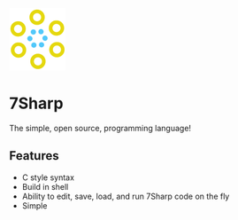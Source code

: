 ![Logo](7Sharp/logo.png)
# 7Sharp

The simple, open source, programming language!

## Features

- C style syntax
- Build in shell
- Ability to edit, save, load, and run 7Sharp code on the fly
- Simple